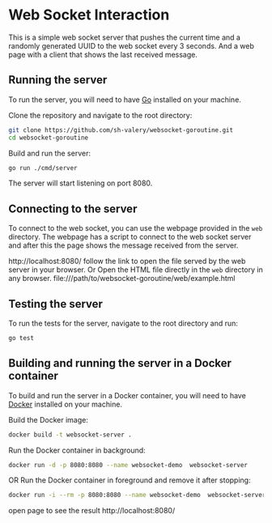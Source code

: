# Web Socket Interaction

This is a simple web socket server that pushes the current time and a randomly generated UUID to the web socket every 3 seconds. And a web page with a client that shows the last received message.

## Running the server

To run the server, you will need to have [Go](https://golang.org/) installed on your machine.

Clone the repository and navigate to the root directory:

```bash
git clone https://github.com/sh-valery/websocket-goroutine.git
cd websocket-goroutine

```


Build and run the server:

```bash
go run ./cmd/server
```


The server will start listening on port 8080.

## Connecting to the server

To connect to the web socket, you can use the webpage provided in the `web` directory.
The webpage has a script to connect to the web socket server and after this the page shows the message received from the server.

http://localhost:8080/ follow the link to open the file served by the web server in your browser.
Or Open the HTML file directly in the `web` directory in any browser. file:///path/to/websocket-goroutine/web/example.html


## Testing the server

To run the tests for the server, navigate to the root directory and run:

```bash
go test
```

## Building and running the server in a Docker container

To build and run the server in a Docker container, you will need to have [Docker](https://www.docker.com/) installed on your machine.

Build the Docker image:

```bash
docker build -t websocket-server .
```

Run the Docker container in background:
```bash
docker run -d -p 8080:8080 --name websocket-demo  websocket-server
```

OR 
Run the Docker container in foreground and remove it after stopping:
```bash
docker run -i --rm -p 8080:8080 --name websocket-demo  websocket-server

```

open page to see the result http://localhost:8080/
